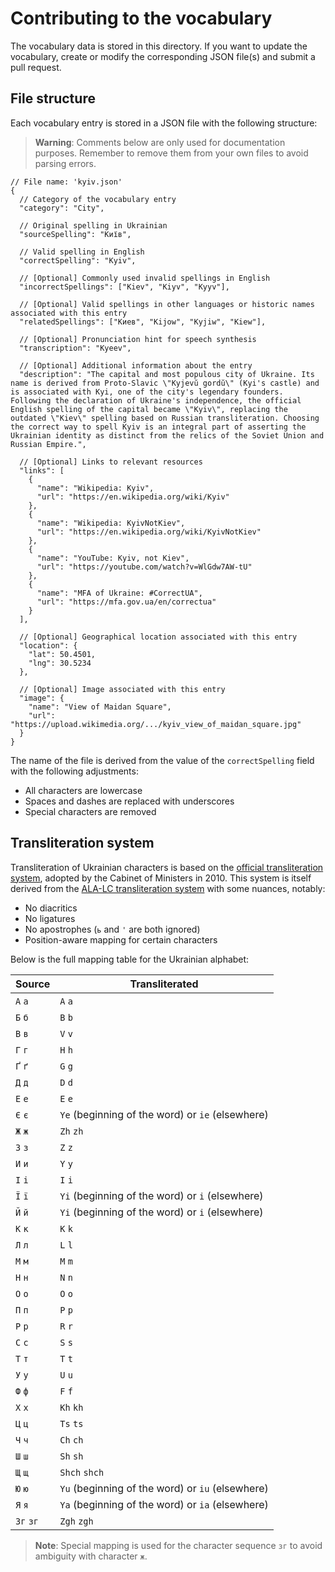 # Contributing to the vocabulary

The vocabulary data is stored in this directory.
If you want to update the vocabulary, create or modify the corresponding JSON file(s) and submit a pull request.

## File structure

Each vocabulary entry is stored in a JSON file with the following structure:

> **Warning**:
> Comments below are only used for documentation purposes.
> Remember to remove them from your own files to avoid parsing errors.

```jsonc
// File name: 'kyiv.json'
{
  // Category of the vocabulary entry
  "category": "City",

  // Original spelling in Ukrainian
  "sourceSpelling": "Київ",

  // Valid spelling in English
  "correctSpelling": "Kyiv",

  // [Optional] Commonly used invalid spellings in English
  "incorrectSpellings": ["Kiev", "Kiyv", "Kyyv"],

  // [Optional] Valid spellings in other languages or historic names associated with this entry
  "relatedSpellings": ["Киев", "Kijow", "Kyjiw", "Kiew"],

  // [Optional] Pronunciation hint for speech synthesis
  "transcription": "Kyeev",

  // [Optional] Additional information about the entry
  "description": "The capital and most populous city of Ukraine. Its name is derived from Proto-Slavic \"Kyjevŭ gordŭ\" (Kyi's castle) and is associated with Kyi, one of the city's legendary founders. Following the declaration of Ukraine's independence, the official English spelling of the capital became \"Kyiv\", replacing the outdated \"Kiev\" spelling based on Russian transliteration. Choosing the correct way to spell Kyiv is an integral part of asserting the Ukrainian identity as distinct from the relics of the Soviet Union and Russian Empire.",

  // [Optional] Links to relevant resources
  "links": [
    {
      "name": "Wikipedia: Kyiv",
      "url": "https://en.wikipedia.org/wiki/Kyiv"
    },
    {
      "name": "Wikipedia: KyivNotKiev",
      "url": "https://en.wikipedia.org/wiki/KyivNotKiev"
    },
    {
      "name": "YouTube: Kyiv, not Kiev",
      "url": "https://youtube.com/watch?v=WlGdw7AW-tU"
    },
    {
      "name": "MFA of Ukraine: #CorrectUA",
      "url": "https://mfa.gov.ua/en/correctua"
    }
  ],

  // [Optional] Geographical location associated with this entry
  "location": {
    "lat": 50.4501,
    "lng": 30.5234
  },

  // [Optional] Image associated with this entry
  "image": {
    "name": "View of Maidan Square",
    "url": "https://upload.wikimedia.org/.../kyiv_view_of_maidan_square.jpg"
  }
}
```

The name of the file is derived from the value of the `correctSpelling` field with the following adjustments:

- All characters are lowercase
- Spaces and dashes are replaced with underscores
- Special characters are removed

## Transliteration system

Transliteration of Ukrainian characters is based on the [official transliteration system](https://mfa.gov.ua/storage/app/sites/1/e-conf101-84-roman-system-ukraine-eng.pdf), adopted by the Cabinet of Ministers in 2010.
This system is itself derived from the [ALA-LC transliteration system](https://loc.gov/catdir/cpso/romanization/ukrainia.pdf) with some nuances, notably:

- No diacritics
- No ligatures
- No apostrophes (`ь` and `'` are both ignored)
- Position-aware mapping for certain characters

Below is the full mapping table for the Ukrainian alphabet:

| Source    | Transliterated                                   |
| --------- | ------------------------------------------------ |
| `А` `а`   | `A` `a`                                          |
| `Б` `б`   | `B` `b`                                          |
| `В` `в`   | `V` `v`                                          |
| `Г` `г`   | `H` `h`                                          |
| `Ґ` `ґ`   | `G` `g`                                          |
| `Д` `д`   | `D` `d`                                          |
| `Е` `е`   | `E` `e`                                          |
| `Є` `є`   | `Ye` (beginning of the word) or `ie` (elsewhere) |
| `Ж` `ж`   | `Zh` `zh`                                        |
| `З` `з`   | `Z` `z`                                          |
| `И` `и`   | `Y` `y`                                          |
| `І` `і`   | `I` `i`                                          |
| `Ї` `ї`   | `Yi` (beginning of the word) or `i` (elsewhere)  |
| `Й` `й`   | `Yi` (beginning of the word) or `i` (elsewhere)  |
| `К` `к`   | `K` `k`                                          |
| `Л` `л`   | `L` `l`                                          |
| `М` `м`   | `M` `m`                                          |
| `Н` `н`   | `N` `n`                                          |
| `О` `о`   | `O` `o`                                          |
| `П` `п`   | `P` `p`                                          |
| `Р` `р`   | `R` `r`                                          |
| `С` `с`   | `S` `s`                                          |
| `Т` `т`   | `T` `t`                                          |
| `У` `у`   | `U` `u`                                          |
| `Ф` `ф`   | `F` `f`                                          |
| `Х` `х`   | `Kh` `kh`                                        |
| `Ц` `ц`   | `Ts` `ts`                                        |
| `Ч` `ч`   | `Ch` `ch`                                        |
| `Ш` `ш`   | `Sh` `sh`                                        |
| `Щ` `щ`   | `Shch` `shch`                                    |
| `Ю` `ю`   | `Yu` (beginning of the word) or `iu` (elsewhere) |
| `Я` `я`   | `Ya` (beginning of the word) or `ia` (elsewhere) |
| `Зг` `зг` | `Zgh` `zgh`                                      |

> **Note**:
> Special mapping is used for the character sequence `зг` to avoid ambiguity with character `ж`.

